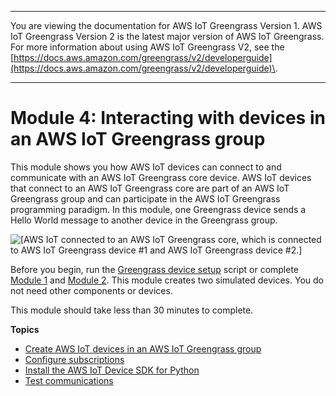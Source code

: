 --------

You are viewing the documentation for AWS IoT Greengrass Version 1\. AWS IoT Greengrass Version 2 is the latest major version of AWS IoT Greengrass\. For more information about using AWS IoT Greengrass V2, see the [https://docs.aws.amazon.com/greengrass/v2/developerguide](https://docs.aws.amazon.com/greengrass/v2/developerguide)\.

--------

# Module 4: Interacting with devices in an AWS IoT Greengrass group<a name="module4"></a>

This module shows you how AWS IoT devices can connect to and communicate with an AWS IoT Greengrass core device\. AWS IoT devices that connect to an AWS IoT Greengrass core are part of an AWS IoT Greengrass group and can participate in the AWS IoT Greengrass programming paradigm\. In this module, one Greengrass device sends a Hello World message to another device in the Greengrass group\.

![\[AWS IoT connected to an AWS IoT Greengrass core, which is connected to AWS IoT Greengrass device #1 and AWS IoT Greengrass device #2.\]](http://docs.aws.amazon.com/greengrass/v1/developerguide/images/gg-get-started-065.5.png)

Before you begin, run the [Greengrass device setup](quick-start.md) script or complete [Module 1](module1.md) and [Module 2](module2.md)\. This module creates two simulated devices\. You do not need other components or devices\.

This module should take less than 30 minutes to complete\.

**Topics**
+ [Create AWS IoT devices in an AWS IoT Greengrass group](device-group.md)
+ [Configure subscriptions](config-subs.md)
+ [Install the AWS IoT Device SDK for Python](IoT-SDK.md)
+ [Test communications](test-comms.md)